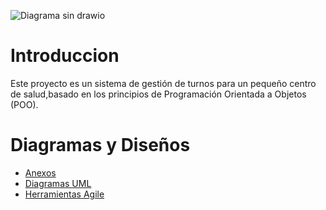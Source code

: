 ![Diagrama sin  drawio](https://github.com/user-attachments/assets/f637fbd3-9f31-4250-8ac0-781faaf13498)


# Introduccion

Este proyecto es un sistema de gestión de turnos para un pequeño centro de salud,basado en los principios de Programación Orientada a Objetos (POO).


# Diagramas y Diseños  
* [Anexos](anexos.md)
* [Diagramas UML](Diagramas_UML.md)
* [Herramientas Agile](Herramientas_Agile.md)

  
